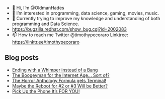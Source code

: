 - 👋 Hi, I’m @OldmanHades
- 👀 I’m interested in programming, data science, gaming, movies, music.
- 🌱 Currently trying to improve my knowledge and understanding of both programming and Data Science.
- https://bugzilla.redhat.com/show_bug.cgi?id=2002083
- 📫 How to reach me Twitter @timothypecoraro
Linktree: https://linktr.ee/timothypecoraro

## Blog posts
<!-- BLOG-POST-LIST:START -->
- [Ending with a Whimper instead of a Bang](https://medium.com/@timothypecoraro/ending-with-a-whimper-instead-of-a-bang-bdda983b1481?source=rss-5097f5c9b801------2)
- [The Boogeyman for the Internet Age… Sort of?](https://medium.com/@timothypecoraro/the-boogeyman-for-the-internet-age-sort-of-4a80da4f7143?source=rss-5097f5c9b801------2)
- [The Horror Anthology Formula gets Terminal!](https://medium.com/@timothypecoraro/the-horror-anthology-formula-gets-terminal-4399e4849cea?source=rss-5097f5c9b801------2)
- [Maybe the Reboot for #2 or #3 Will be Better?](https://medium.com/@timothypecoraro/maybe-the-reboot-for-2-or-3-will-be-better-88a49fc9a6b0?source=rss-5097f5c9b801------2)
- [Pick Up the Phone It’s FOR YOU!](https://medium.com/@timothypecoraro/pick-up-the-phone-its-for-you-2c32f9864c35?source=rss-5097f5c9b801------2)
<!-- BLOG-POST-LIST:END -->
